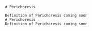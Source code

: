 
    # Perichoresis

    Definition of Perichoresis coming soon
    # Perichoresis
    Definition of Perichoresis coming soon